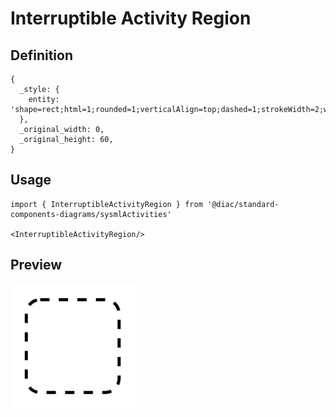 # Interruptible Activity Region

## Definition

```
{
  _style: { 
    entity: 'shape=rect;html=1;rounded=1;verticalAlign=top;dashed=1;strokeWidth=2;whiteSpace=wrap;align=center;',
  },
  _original_width: 0,
  _original_height: 60,
}
```

## Usage

```
import { InterruptibleActivityRegion } from '@diac/standard-components-diagrams/sysmlActivities'

<InterruptibleActivityRegion/>
```

## Preview

<img src="./interruptible-activity-region.png" width="200"/>
